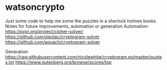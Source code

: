 # watsoncrypto
Just some code to help me some the puzzles in a sherlock holmes books
Notes for future improvements, automation or generation
Automation- https://pypi.org/project/cipher-solver/
https://github.com/sipolac/cryptogram-solver
https://github.com/aquach/cryptogram-solver

Generation
https://raw.githubusercontent.com/nicolewhite/cryptogram.py/master/quotes.txt
https://www.gutenberg.org/browse/scores/top
